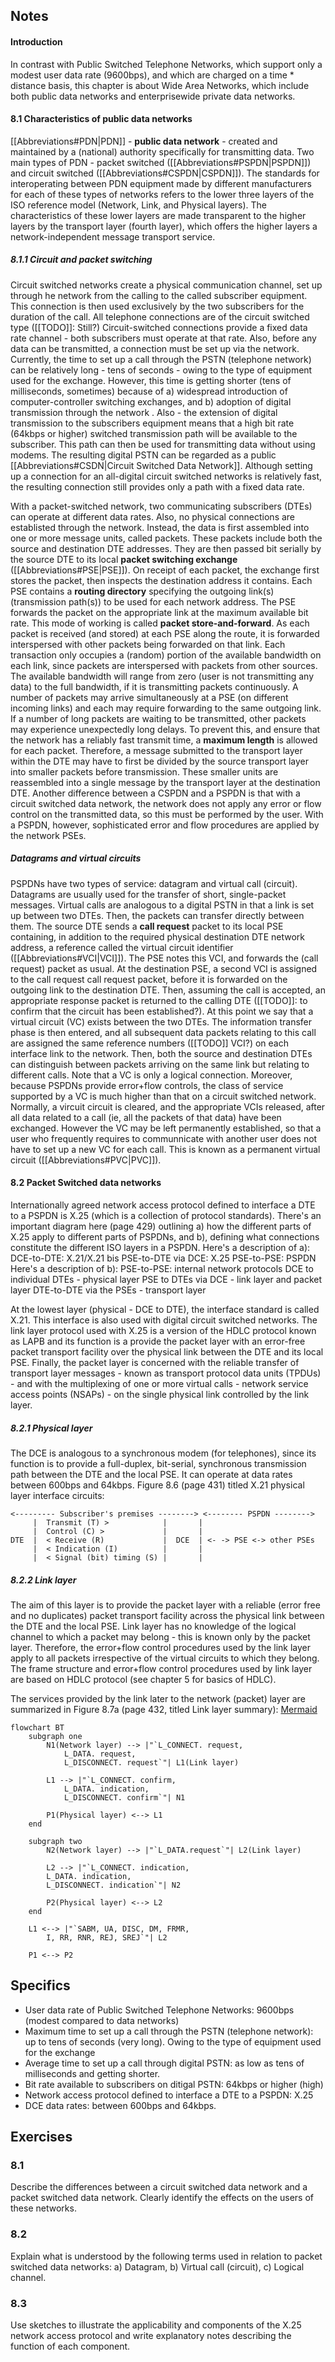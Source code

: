 ## Notes
#### Introduction
In contrast with Public Switched Telephone Networks, which support only a modest user data rate (9600bps), and which are charged on a time * distance basis, this chapter is about Wide Area Networks, which include both public data networks and enterprisewide private data networks.

#### 8.1 Characteristics of public data networks
[[Abbreviations#PDN|PDN]] - **public data network** - created and maintained by a (national) authority specifically for transmitting data. 
Two main types of PDN - packet switched ([[Abbreviations#PSPDN|PSPDN]]) and circuit switched ([[Abbreviations#CSPDN|CSPDN]]). The standards for interoperating between PDN equipment made by different manufacturers for each of these types of networks refers to the lower three layers of the ISO reference model (Network, Link, and Physical layers). The characteristics of these lower layers are made transparent to the higher layers by the transport layer (fourth layer), which offers the higher layers a network-independent message transport service.

##### 8.1.1 Circuit and packet switching
Circuit switched networks create a physical communication channel, set up through he network from the calling to the called subscriber equipment. This connection is then used exclusively by the two subscribers for the duration of the call. All telephone connections are of the circuit switched type ([[TODO]]: Still?)
Circuit-switched connections provide a fixed data rate channel - both subscribers must operate at that rate. Also, before any data can be transmitted, a connection must be set up via the network. Currently, the time to set up a call through the PSTN (telephone network) can be relatively long - tens of seconds - owing to the type of equipment used for the exchange. However, this time is getting shorter (tens of milliseconds, sometimes) because of a) widespread introduction of computer-controller switching exchanges, and b) adoption of digital transmission through the network . Also - the extension of digital transmission to the subscribers equipment means that a high bit rate (64kbps or higher) switched transmission path will be available to the subscriber. This path can then be used for transmitting data without using modems. The resulting digital PSTN can be regarded as a public [[Abbreviations#CSDN|Circuit Switched Data Network]].
Although setting up a connection for an all-digital circuit switched networks is relatively fast, the resulting connection still provides only a path with a fixed data rate.

With a packet-switched network, two communicating subscribers (DTEs) can operate at different data rates.  Also, no physical connections are establisted through the network. Instead, the data is first assembled into one or more message units, called packets. These packets include both the source and destination DTE addresses. They are then passed bit serially by the source DTE to its local **packet switching exchange** ([[Abbreviations#PSE|PSE]]). On receipt of each packet, the exchange first stores the packet, then inspects the destination address it contains. Each PSE contains a **routing directory** specifying the outgoing link(s) (transmission path(s)) to be used for each network address. The PSE forwards the packet on the appropriate link at the maximum available bit rate. This mode of working is called **packet store-and-forward**.
As each packet is received (and stored) at each PSE along the route, it is forwarded interspersed with other packets being forwarded on that link.
Each transaction only occupies a (random) portion of the available bandwidth on each link, since packets are interspersed with packets from other sources. The available bandwidth will range from zero (user is not transmitting any data) to the full bandwidth, if it is transmitting packets continuously.
A number of packets may arrive simultaneously at a PSE (on different incoming links) and each may require forwarding to the same outgoing link. If a number of long packets are waiting to be transmitted, other packets may experience unexpectedly long delays. To prevent this, and ensure that the network has a reliably fast transmit time, a **maximum length** is allowed for each packet. Therefore, a message submitted to the transport layer within the DTE may have to first be divided by the source transport layer into smaller packets before transmission. These smaller units are reassembled into a single message by the transport layer at the destination DTE.
Another difference between a CSPDN and a PSPDN is that with a circuit switched data network, the network does not apply any error or flow control on the transmitted data, so this must be performed by the user. With a PSPDN, however, sophisticated error and flow procedures are applied by the network PSEs.

##### Datagrams and virtual circuits
PSPDNs have two types of service: datagram and virtual call (circuit). 
Datagrams are usually used for the transfer of short, single-packet messages.
Virtual calls are analogous to a digital PSTN in that a link is set up between two DTEs. Then, the packets can transfer directly between them. The source DTE sends a **call request** packet to its local PSE containing, in addition to the required physical destination DTE network address, a reference called the virtual circuit identifier ([[Abbreviations#VCI|VCI]]). The PSE notes this VCI, and forwards the (call request) packet as usual. At the destination PSE, a second VCI is assigned to the call request call request packet, before it is forwarded on the outgoing link to the destination DTE. Then, assuming the call is accepted, an appropriate response packet is returned to the calling DTE ([[TODO]]: to confirm that the circuit has been established?). At this point we say that a virtual circuit (VC) exists between the two DTEs. The information transfer phase is then entered, and all subsequent data packets relating to this call are assigned the same reference numbers ([[TODO]] VCI?) on each interface link to the network. Then, both the source and destination DTEs can distinguish between packets arriving on the same link but relating to different calls.
Note that a VC is only a logical connection. Moreover, because PSPDNs provide error+flow controls, the class of service supported by a VC is much higher than that on a circuit switched network.
Normally, a vircuit circuit is cleared, and the appropriate VCIs released, after all data related to a call (ie, all the packets of that data) have been exchanged. However the VC may be left permanently established, so that a user who frequently requires to communnicate with another user does not have to set up a new VC for each call. This is known as a permanent virtual circuit ([[Abbreviations#PVC|PVC]]). 

#### 8.2 Packet Switched data networks
Internationally agreed network access protocol defined to interface a DTE to a PSPDN is X.25 (which is a collection of protocol standards).
There's an important diagram here (page 429) outlining a) how the different parts of X.25 apply to different parts of PSPDNs, and b), defining what connections constitute the different ISO layers in a PSPDN.
Here's a description of a):
DCE-to-DTE: X.21/X.21 bis
PSE-to-DTE via DCE: X.25
PSE-to-PSE: PSPDN
Here's a description of b):
PSE-to-PSE: internal network protocols
DCE to individual DTEs - physical layer
PSE to DTEs via DCE - link layer and packet layer
DTE-to-DTE via the PSEs - transport layer

At the lowest layer (physical - DCE to DTE), the interface standard is called X.21. This interface is also used with digital circuit switched networks. The link layer protocol used with X.25 is a version of the HDLC protocol known as LAPB and its function is a provide the packet layer with an error-free packet transport facility over the physical link between the DTE and its local PSE. Finally, the packet layer is concerned with the reliable transfer of transport layer messages - known as transport protocol data units (TPDUs) - and with the multiplexing of one or more virtual calls - network service access points (NSAPs) - on the single physical link controlled by the link layer. 

##### 8.2.1 Physical layer
The DCE is analogous to a synchronous modem (for telephones), since its function is to provide a full-duplex, bit-serial, synchronous transmission path between the DTE and the local PSE. It can operate at data rates between 600bps and 64kbps.
Figure 8.6 (page 431) titled X.21 physical layer interface circuits:
```
<--------- Subscriber's premises --------> <-------- PSPDN -------->
     |  Transmit (T) >            |       |
     |  Control (C) >             |       | 
DTE  |  < Receive (R)             |  DCE  | <- -> PSE <-> other PSEs
     |  < Indication (I)          |       |
     |  < Signal (bit) timing (S) |       |
```

##### 8.2.2 Link layer
The aim of this layer is to provide the packet layer with a reliable (error free and no duplicates) packet transport facility across the physical link between the DTE and the local PSE. Link layer has no knowledge of the logical channel to which a packet may belong - this is known only by the packet layer. Therefore, the error+flow control procedures used by the link layer apply to all packets irrespective of the virtual circuits to which they belong.
The frame structure and error+flow control procedures used by link layer are based on HDLC protocol (see chapter 5 for basics of HDLC).

The services provided by the link later to the network (packet) layer are summarized in Figure 8.7a (page 432, titled Link layer summary):  [Mermaid](https://mermaid-js.github.io/mermaid-live-editor/edit#pako:eNp1kt9vgjAQx_-Vpk8uqUvoIzFL8McSF2QE3FsT7WgZzaB1pcQY9X9fEVDnoA-XtnfX732ud4SJYhy6MM3VPsmoNmC6JhLYVVafX5ruMqAkb24CZxRws1f6G-T0wPUTGI9fwInArb-ZvQfBYrZ-Bpr_VLw0qEmpl7-Ze2tvwLOMHzO3BJ6A74x8ITsdIpsc3-lTTJRMhS56FIVkIqFGKDko2iZfRAOniWps6IzC7FDaB_IOd1Kr-20Ul6yr69oq25y2VXi4VZfa_sDiXljcB3uH1NbZA3vz3JHe_A0s7oRCPACK_4HaD5h0RcXedIXAh4dArWKtPb1Gq6hTXyIQ2UMU1GbxhkBsbct7lW7fCzFEsOC6oILZYTzWXgJNxgtOoGu3jKe0yg2BRJ5tKK2Mig8yga7RFUew2jFq-FxQ-w0FdFOal_aWM2GUXjUDfpnz8y_WyN71)
```mermaid
flowchart BT
    subgraph one
	    N1(Network layer) --> |"`L_CONNECT. request,
	        L_DATA. request,
	        L_DISCONNECT. request`"| L1(Link layer)
	
	    L1 --> |"`L_CONNECT. confirm,
	        L_DATA. indication,
	        L_DISCONNECT. confirm`"| N1
	
	    P1(Physical layer) <--> L1
    end

    subgraph two
	    N2(Network layer) --> |"`L_DATA.request`"| L2(Link layer)
	
	    L2 --> |"`L_CONNECT. indication,
	    L_DATA. indication,
	    L_DISCONNECT. indication`"| N2
	
	    P2(Physical layer) <--> L2
    end

    L1 <--> |"`SABM, UA, DISC, DM, FRMR,
	    I, RR, RNR, REJ, SREJ`"| L2

    P1 <--> P2
```


## Specifics
 - User data rate of Public Switched Telephone Networks: 9600bps (modest compared to data networks)
 - Maximum time to set up a call through the PSTN (telephone network): up to tens of seconds (very long). Owing to the type of equipment used for the exchange
 - Average time to set up a call through digital PSTN: as low as tens of milliseconds and getting shorter. 
 - Bit rate available to subscribers on ditigal PSTN: 64kbps or higher (high)
 - Network access protocol defined to interface a DTE to a PSPDN: X.25
 - DCE data rates: between 600bps and 64kbps.




## Exercises

### 8.1
Describe the differences between a circuit switched data network and a packet switched data network. Clearly identify the effects on the users of these networks.

### 8.2
Explain what is understood by the following terms used in relation to packet switched data networks: 
a) Datagram, 
b) Virtual call (circuit), 
c) Logical channel.

### 8.3
Use sketches to illustrate the applicability and components of the X.25 network access protocol and write explanatory notes describing the function of each component.
